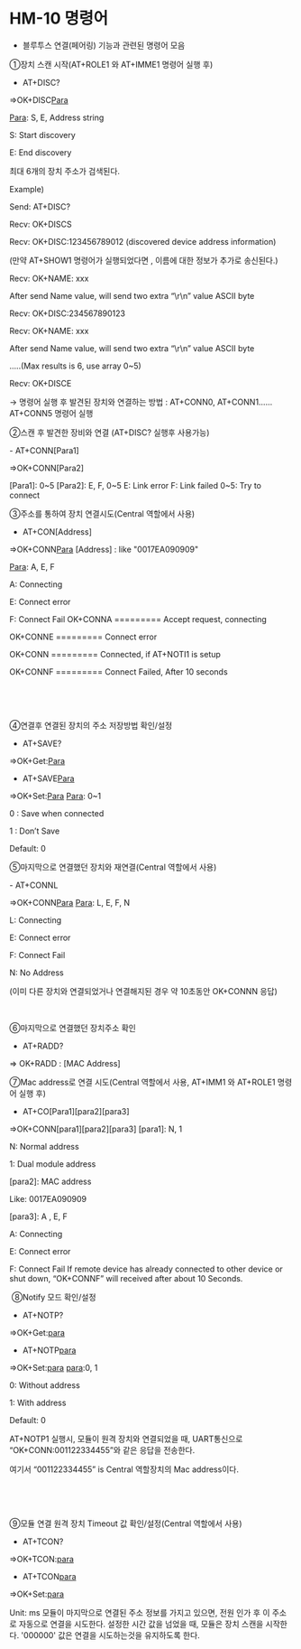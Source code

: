 # HM-10 명령어

- 블루투스 연결(페어링) 기능과 관련된 명령어 모음

①장치 스캔 시작(AT+ROLE1 와 AT+IMME1 명령어 실행 후)

- AT+DISC?

⇒OK+DISC[Para]

[Para]: S, E, Address string

S: Start discovery

E: End discovery

최대 6개의 장치 주소가 검색된다.



Example)

Send: AT+DISC?

Recv: OK+DISCS

Recv: OK+DISC:123456789012 (discovered device address information)

 
(만약 AT+SHOW1 명령어가 실행되었다면 , 이름에 대한 정보가 추가로 송신된다.)

Recv: OK+NAME: xxx

After send Name value, will send two extra “\r\n” value ASCII byte

Recv: OK+DISC:234567890123

Recv: OK+NAME: xxx

After send Name value, will send two extra “\r\n” value ASCII byte

…..(Max results is 6, use array 0~5)

Recv: OK+DISCE



→ 명령어 실행 후 발견된 장치와 연결하는 방법 : AT+CONN0, AT+CONN1……AT+CONN5 명령어 실행

 



②스캔 후 발견한 장비와 연결 (AT+DISC? 실행후 사용가능)

​- AT+CONN[Para1]

⇒OK+CONN[Para2]

​[Para1]: 0~5
[Para2]: E, F, 0~5
E: Link error
F: Link failed
0~5: Try to connect





③주소를 통하여 장치 연결시도(Central 역할에서 사용)

- AT+CON[Address]

⇒OK+CONN[Para] 
[Address] : like "0017EA090909"

[Para]: A, E, F

A: Connecting

E: Connect error

F: Connect Fail 
OK+CONNA ========= Accept request, connecting

OK+CONNE ========= Connect error

OK+CONN ========= Connected, if AT+NOTI1 is setup

OK+CONNF ========= Connect Failed, After 10 seconds

​

​

④연결후 연결된 장치의 주소 저장방법 확인/설정​ 
- AT+SAVE?

⇒OK+Get:[Para] 
- AT+SAVE[Para]

​⇒OK+Set:[Para] 
[Para]: 0~1

0 : Save when connected

1 : Don’t Save

Default: 0​

 





⑤마지막으로 연결했던 장치와 재연결(Central 역할에서 사용)

​- AT+CONNL

⇒OK+CONN[Para] 
[Para]: L, E, F, N

L: Connecting

E: Connect error

F: Connect Fail

N: No Address

(이미 다른 장치와 연결되었거나 연결해지된 경우 약 10초동안 OK+CONNN 응답)




​

⑥마지막으로 연결했던 장치주소 확인

- AT+RADD?

⇒ OK+RADD : [MAC Address]



 
⑦Mac address로 연결 시도(Central 역할에서 사용, AT+IMM1 와 AT+ROLE1 명령어 실행 후)

- AT+CO[Para1][para2][para3]

⇒OK+CONN[para1][para2][para3] 
[para1]: N, 1

N: Normal address

1: Dual module address

[para2]: MAC address

Like: 0017EA090909

[para3]: A , E, F

A: Connecting

E: Connect error

F: Connect Fail
If remote device has already connected to other device or shut down, “OK+CONNF” will received after about 10 Seconds.

 

​ 
 ⑧Notify 모드 확인/설정 
- AT+NOTP?

⇒OK+Get:[para]

- AT+NOTP[para]

⇒OK+Set:[para] 
[para]:0, 1

0: Without address

1: With address

Default: 0

AT+NOTP1 실행시, 모듈이 원격 장치와 연결되었을 때, UART통신으로 “OK+CONN:001122334455”와 같은 응답을 전송한다.

여기서 “001122334455” is Central 역할장치의 Mac address이다.

​

​ 

⑨모듈 연결 원격 장치 Timeout 값 확인/설정(Central 역할에서 사용)

- AT+TCON?

⇒OK+TCON:[para]

- AT+TCON[para]

⇒OK+Set:[para]

[para]: 000000~009999

Unit: ms
모듈이 마지막으로 연결된 주소 정보를 가지고 있으면, 전원 인가 후 이 주소로 자동으로 연결을 시도한다. 설정한 시간 값을 넘었을 때, 모듈은 장치 스캔을 시작한다. '000000' 값은 연결을 시도하는것을 유지하도록 한다.